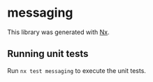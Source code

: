 # messaging

This library was generated with [Nx](https://nx.dev).

## Running unit tests

Run `nx test messaging` to execute the unit tests.
